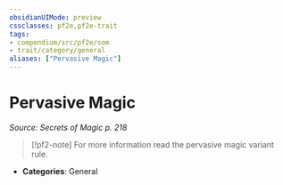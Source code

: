 ```yaml
---
obsidianUIMode: preview
cssclasses: pf2e,pf2e-trait
tags:
- compendium/src/pf2e/som
- trait/category/general
aliases: ["Pervasive Magic"]
---
```

# Pervasive Magic  
*Source: Secrets of Magic p. 218*  

> [!pf2-note]
> For more information read the pervasive magic variant rule.

- **Categories**: General